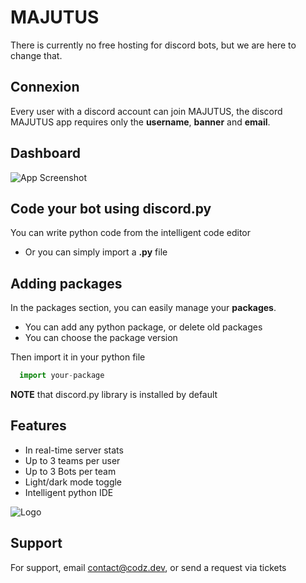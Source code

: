 
# MAJUTUS

There is currently no free hosting for discord bots, but we are here to change that.




## Connexion

Every user with a discord account can join MAJUTUS, the discord MAJUTUS app requires only the __username__, __banner__ and __email__.


## Dashboard

![App Screenshot](https://majutus.codz.dev/assets/img/gallery/join-us.png)

## Code your bot using discord.py

You can write python code from the intelligent code editor
- Or you can simply import a __.py__ file 

## Adding packages

In the packages section, you can easily manage your __packages__.
- You can add any python package, or delete old packages 
- You can choose the package version


Then import it in your python file

```python
  import your-package
```


__NOTE__ that discord.py library is installed by default




## Features

- In real-time server stats
- Up to 3 teams per user
- Up to 3 Bots per team
- Light/dark mode toggle
- Intelligent python IDE



![Logo](https://majutus.codz.dev/logo.svg)



## Support

For support, email contact@codz.dev, or send a request via tickets


